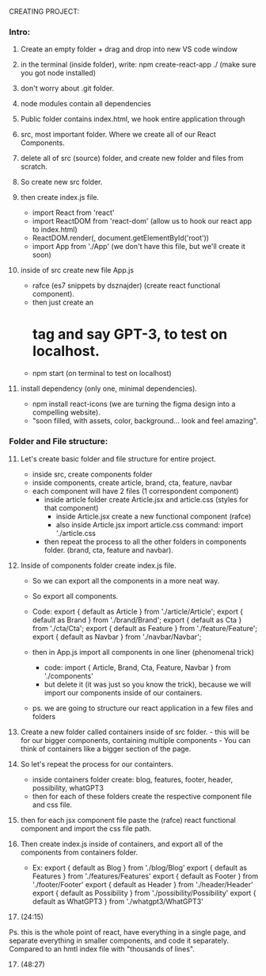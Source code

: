 CREATING PROJECT:

### Intro:

1. Create an empty folder + drag and drop into new VS code window
2. in the terminal (inside folder), write: npm create-react-app ./
    (make sure you got node installed)
3. don't worry about .git folder.
4. node modules contain all dependencies
5. Public folder contains index.html, we hook entire application through
6. src, most important folder. Where we create all of our React Components.

7. delete all of src (source) folder, and create new folder and files from scratch.
8. So create new src folder.
9. then create index.js file.
    - import React from 'react'
    - import ReactDOM from 'react-dom' (allow us to hook our react app to index.html)
    - ReactDOM.render(<App />, document.getElementById('root'))
    - import App from './App' (we don't have this file, but we'll create it soon)

9. inside of src create new file App.js
    - rafce (es7 snippets by dsznajder) (create react functional component).
    - then just create an <h1> tag and say GPT-3, to test on localhost.
    - npm start (on terminal to test on localhost)

10. install dependency (only one, minimal dependencies).
    - npm install react-icons
    (we are turning the figma design into a compelling website).
    - "soon filled, with assets, color, background... look and feel amazing".

### Folder and File structure:

11. Let's create basic folder and file structure for entire project.
    - inside src, create components folder
    - inside components, create article, brand, cta, feature, navbar
    - each component will have 2 files (1 correspondent component)
        - inside article folder create Article.jsx and article.css (styles for that component)
            - inside Article.jsx create a new functional component (rafce)
            - also inside Article.jsx import article.css
                command: import './article.css
        - then repeat the process to all the other folders in components folder. (brand, cta, feature and navbar).
        
12. Inside of components folder create index.js file.
    - So we can export all the components in a more neat way. 
    - So export all components.
    - Code:
export { default as Article } from './article/Article';
export { default as Brand } from './brand/Brand';
export { default as Cta } from './cta/Cta';
export { default as Feature } from './feature/Feature';
export { default as Navbar } from './navbar/Navbar';

    - then in App.js import all components in one liner (phenomenal trick)
        - code: import { Article, Brand, Cta, Feature, Navbar } from './components'
        - but delete it (it was just so you know the trick), because we will import our components inside of our containers. 
    - ps. we are going to structure our react application in a few files and folders

13. Create a new folder called containers inside of src folder.
        - this will be for our bigger components, containing multiple components
        - You can think of containers like a bigger section of the page.

14. So let's repeat the process for our containters.
    - inside containers folder create: blog, features, footer, header, possibility, whatGPT3
    - then for each of these folders create the respective component file and css file.

15. then for each jsx component file paste the (rafce) react functional component and import the css file path.

16. Then create index.js inside of containers, and export all of the components from containers folder. 
    - Ex:
export { default as Blog } from './blog/Blog'
export { default as Features } from './features/Features'
export { default as Footer } from './footer/Footer'
export { default as Header } from './header/Header'
export { default as Possibility } from './possibility/Possibility'
export { default as WhatGPT3 } from './whatgpt3/WhatGPT3'

17. (24:15)

Ps. this is the whole point of react, have everything in a single page, and separate everything in smaller components, and code it separately. Compared to an hmtl index file with "thousands of lines".

17. (48:27)